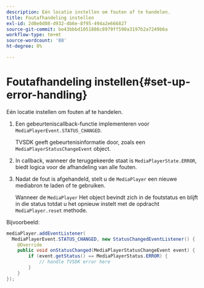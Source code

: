 ```yaml
---
description: Eén locatie instellen om fouten af te handelen.
title: Foutafhandeling instellen
exl-id: 2d0e0d08-d932-4b6e-8f95-494a2e666827
source-git-commit: be43bbbd1051886c8979ff590a3197b2a7249b6a
workflow-type: tm+mt
source-wordcount: '88'
ht-degree: 0%

---
```


# Foutafhandeling instellen{#set-up-error-handling}

Eén locatie instellen om fouten af te handelen.

1. Een gebeurteniscallback-functie implementeren voor `MediaPlayerEvent.STATUS_CHANGED`.

   TVSDK geeft gebeurtenisinformatie door, zoals een `MediaPlayerStatusChangeEvent` object.
1. In callback, wanneer de teruggekeerde staat is `MediaPlayerState.ERROR`, biedt logica voor de afhandeling van alle fouten.
1. Nadat de fout is afgehandeld, stelt u de `MediaPlayer` een nieuwe mediabron te laden of te gebruiken.

   Wanneer de `MediaPlayer` Het object bevindt zich in de foutstatus en blijft in die status totdat u het opnieuw instelt met de opdracht `MediaPlayer.reset` methode.

<!--<a id="example_49FF225E92EA494AA06B2E5F26101F4C"></a>-->

Bijvoorbeeld:

```java
mediaPlayer.addEventListener( 
  MediaPlayerEvent.STATUS_CHANGED, new StatusChangedEventListener() { 
    @Override 
    public void onStatusChanged(MediaPlayerStatusChangeEvent event) { 
        if (event.getStatus() == MediaPlayerStatus.ERROR) { 
            // handle TVSDK error here 
        } 
    } 
});
```
